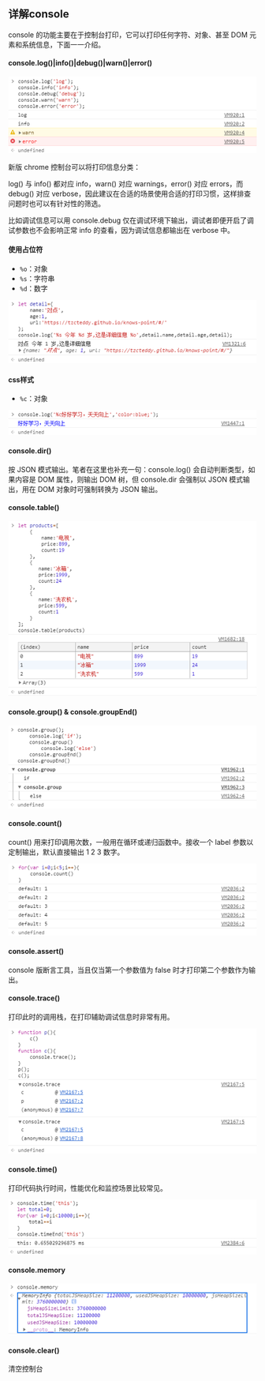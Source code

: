 ## 详解console

console 的功能主要在于控制台打印，它可以打印任何字符、对象、甚至 DOM 元素和系统信息，下面一一介绍。

#### console.log()|info()|debug()|warn()|error()
![console](../static/images/javascript/console/base.png)

新版 chrome 控制台可以将打印信息分类：

log() 与 info() 都对应 info，warn() 对应 warnings，error() 对应 errors，而 debug() 对应 verbose，因此建议在合适的场景使用合适的打印习惯，这样排查问题时也可以有针对性的筛选。

比如调试信息可以用 console.debug 仅在调试环境下输出，调试者即便开启了调试参数也不会影响正常 info 的查看，因为调试信息都输出在 verbose 中。

#### 使用占位符
+ `%o`：对象
+ `%s`：字符串
+ `%d`：数字

![console](../static/images/javascript/console/zhanwei.png)
#### css样式
+ `%c`：对象

![console](../static/images/javascript/console/css.png)

#### console.dir()
按 JSON 模式输出。笔者在这里也补充一句：console.log() 会自动判断类型，如果内容是 DOM 属性，则输出 DOM 树，但 console.dir 会强制以 JSON 模式输出，用在 DOM 对象时可强制转换为 JSON 输出。

#### console.table()

![console](../static/images/javascript/console/table.png)

#### console.group() & console.groupEnd()

![console](../static/images/javascript/console/group.png)

#### console.count()
count() 用来打印调用次数，一般用在循环或递归函数中。接收一个 label 参数以定制输出，默认直接输出 1 2 3 数字。

![console](../static/images/javascript/console/count.png)

#### console.assert()
console 版断言工具，当且仅当第一个参数值为 false 时才打印第二个参数作为输出。

#### console.trace()
打印此时的调用栈，在打印辅助调试信息时非常有用。

![console](../static/images/javascript/console/trace.png)

#### console.time()
打印代码执行时间，性能优化和监控场景比较常见。

![console](../static/images/javascript/console/time.png)

#### console.memory
![console](../static/images/javascript/console/memory.png)

#### console.clear()
清空控制台
